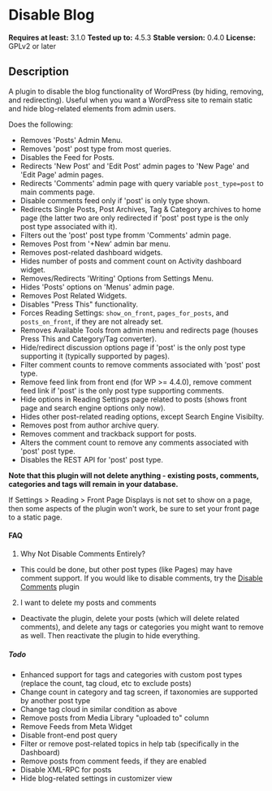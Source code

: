 Disable Blog
======================

**Requires at least:** 3.1.0
**Tested up to:** 4.5.3
**Stable version:** 0.4.0
**License:** GPLv2 or later

## Description
A plugin to disable the blog functionality of WordPress (by hiding, removing, and redirecting). Useful when you want a WordPress site to remain static and hide blog-related elements from admin users.

Does the following:

- Removes 'Posts' Admin Menu.
- Removes 'post' post type from most queries.
- Disables the Feed for Posts.
- Redirects 'New Post' and 'Edit Post' admin pages to 'New Page' and 'Edit Page' admin pages.
- Redirects 'Comments' admin page with query variable `post_type=post` to main comments page.
- Disable comments feed only if 'post' is only type shown.
- Redirects Single Posts, Post Archives, Tag & Category archives to home page (the latter two are only redirected if 'post' post type is the only post type associated with it).
- Filters out the 'post' post type fromm 'Comments' admin page.
- Removes Post from '+New' admin bar menu.
- Removes post-related dashboard widgets.
- Hides number of posts and comment count on Activity dashboard widget.
- Removes/Redirects 'Writing' Options from Settings Menu.
- Hides 'Posts' options on 'Menus' admin page.
- Removes Post Related Widgets.
- Disables "Press This" functionality.
- Forces Reading Settings: `show_on_front`, `pages_for_posts`, and `posts_on_front`, if they are not already set.
- Removes Available Tools from admin menu and redirects page (houses Press This and Category/Tag converter).
- Hide/redirect discussion options page if 'post' is the only post type supporting it (typically supported by pages).
- Filter comment counts to remove comments associated with 'post' post type.
- Remove feed link from front end (for WP >= 4.4.0), remove comment feed link if 'post' is the only post type supporting comments.
- Hide options in Reading Settings page related to posts (shows front page and search engine options only now).
- Hides other post-related reading options, except Search Engine Visibilty.
- Removes post from author archive query.
- Removes comment and trackback support for posts.
- Alters the comment count to remove any comments associated with 'post' post type.
- Disables the REST API for 'post' post type.

**Note that this plugin will not delete anything - existing posts, comments, categories and tags will remain in your database.** 

If Settings > Reading > Front Page Displays is not set to show on a page, then some aspects of the plugin won't work, be sure to set your front page to a static page.

#### FAQ

1. Why Not Disable Comments Entirely?
 - This could be done, but other post types (like Pages) may have comment support. If you would like to disable comments, try the [Disable Comments](https://wordpress.org/plugins/disable-comments/) plugin
2. I want to delete my posts and comments
 - Deactivate the plugin, delete your posts (which will delete related comments), and delete any tags or categories you might want to remove as well. Then reactivate the plugin to hide everything.

##### Todo
- Enhanced support for tags and categories with custom post types (replace the count, tag cloud, etc to exclude posts)
- Change count in category and tag screen, if taxonomies are supported by another post type
- Change tag cloud in similar condition as above
- Remove posts from Media Library "uploaded to" column
- Remove Feeds from Meta Widget
- Disable front-end post query
- Filter or remove post-related topics in help tab (specifically in the Dashboard)
- Remove posts from comment feeds, if they are enabled
- Disable XML-RPC for posts
- Hide blog-related settings in customizer view